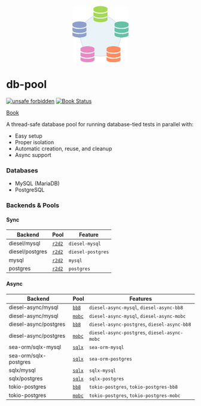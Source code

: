 <div align="center">
<img src="./logo.svg" height="150" />
</div>

# db-pool

[![unsafe forbidden](https://img.shields.io/badge/unsafe-forbidden-success.svg)](https://github.com/rust-secure-code/safety-dance/) [![Book Status](https://github.com/yasamoka/db-pool/workflows/Test%20&%20Deploy/badge.svg)](https://yasamoka.github.io/db-pool)

[Book](https://yasamoka.github.io/db-pool)

A thread-safe database pool for running database-tied tests in parallel with:
- Easy setup
- Proper isolation
- Automatic creation, reuse, and cleanup
- Async support

### Databases

- MySQL (MariaDB)
- PostgreSQL

### Backends & Pools

#### Sync

| Backend         | Pool                                        | Feature           |
| --------------- | ------------------------------------------- | ----------------- |
| diesel/mysql    | [`r2d2`](https://docs.rs/r2d2/0.8.10/r2d2/) | `diesel-mysql`    |
| diesel/postgres | [`r2d2`](https://docs.rs/r2d2/0.8.10/r2d2/) | `diesel-postgres` |
| mysql           | [`r2d2`](https://docs.rs/r2d2/0.8.10/r2d2/) | `mysql`           |
| postgres        | [`r2d2`](https://docs.rs/r2d2/0.8.10/r2d2/) | `postgres`        |

#### Async

| Backend               | Pool                                                                                        | Features                                     |
| --------------------- | ------------------------------------------------------------------------------------------- | -------------------------------------------- |
| diesel-async/mysql    | [`bb8`](https://docs.rs/diesel-async/0.4.1/diesel_async/pooled_connection/bb8/index.html)   | `diesel-async-mysql`, `diesel-async-bb8`     |
| diesel-async/mysql    | [`mobc`](https://docs.rs/diesel-async/0.4.1/diesel_async/pooled_connection/mobc/index.html) | `diesel-async-mysql`, `diesel-async-mobc`    |
| diesel-async/postgres | [`bb8`](https://docs.rs/diesel-async/0.4.1/diesel_async/pooled_connection/bb8/index.html)   | `diesel-async-postgres`, `diesel-async-bb8`  |
| diesel-async/postgres | [`mobc`](https://docs.rs/diesel-async/0.4.1/diesel_async/pooled_connection/mobc/index.html) | `diesel-async-postgres`, `diesel-async-mobc` |
| sea-orm/sqlx-mysql    | [`sqlx`](https://docs.rs/sqlx/0.7.4/sqlx/struct.Pool.html)                                  | `sea-orm-mysql`                              |
| sea-orm/sqlx-postgres | [`sqlx`](https://docs.rs/sqlx/0.7.4/sqlx/struct.Pool.html)                                  | `sea-orm-postgres`                           |
| sqlx/mysql            | [`sqlx`](https://docs.rs/sqlx/0.7.4/sqlx/struct.Pool.html)                                  | `sqlx-mysql`                                 |
| sqlx/postgres         | [`sqlx`](https://docs.rs/sqlx/0.7.4/sqlx/struct.Pool.html)                                  | `sqlx-postgres`                              |
| tokio-postgres        | [`bb8`](https://docs.rs/bb8-postgres/0.8.1/bb8_postgres/)                                   | `tokio-postgres`, `tokio-postgres-bb8`       |
| tokio-postgres        | [`mobc`](https://docs.rs/mobc-postgres/0.8.0/mobc_postgres/)                                | `tokio-postgres`, `tokio-postgres-mobc`      |
